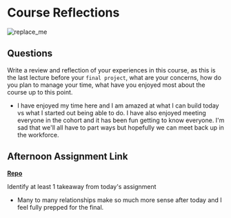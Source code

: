 # Course Reflections

![replace_me](https://codeworks.blob.core.windows.net/public/assets/img/illustrations/placeholder.svg)

## Questions

Write a review and reflection of your experiences in this course, as this is the last lecture before your `final project`, what are your concerns, how do you plan to manage your time, what have you enjoyed most about the course up to this point.

- I have enjoyed my time here and I am amazed at what I can build today vs what I started out being able to do. I have also enjoyed meeting everyone in the cohort and it has been fun getting to know everyone. I'm sad that we'll all have to part ways but hopefully we can meet back up in the workforce.

## Afternoon Assignment Link

**[Repo](https://github.com/pkrueger/allspice)**

Identify at least 1 takeaway from today's assignment

- Many to many relationships make so much more sense after today and I feel fully prepped for the final.
